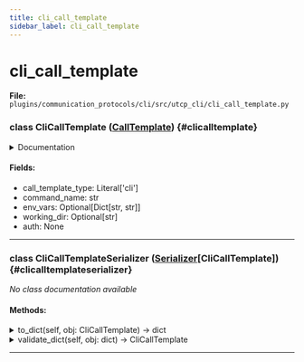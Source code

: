```yaml
---
title: cli_call_template
sidebar_label: cli_call_template
---
```


# cli_call_template

**File:** `plugins/communication_protocols/cli/src/utcp_cli/cli_call_template.py`

### class CliCallTemplate ([CallTemplate](./../../../../../core/utcp/data/call_template.md#calltemplate)) {#clicalltemplate}

<details>
<summary>Documentation</summary>

Call template configuration for Command Line Interface tools.

Enables execution of command-line tools and programs as UTCP providers.
Supports environment variable injection and custom working directories.


**Attributes**

- **`call_template_type`**: Always "cli" for CLI providers.
- **`command_name`**: The name or path of the command to execute.
- **`env_vars`**: Optional environment variables to set during command execution.
- **`working_dir`**: Optional custom working directory for command execution.
- **`auth`**: Always None - CLI providers don't support authentication.
</details>

#### Fields:

- call_template_type: Literal['cli']
- command_name: str
- env_vars: Optional[Dict[str, str]]
- working_dir: Optional[str]
- auth: None

---

### class CliCallTemplateSerializer ([Serializer](./../../../../../core/utcp/interfaces/serializer.md#serializer)[CliCallTemplate]) {#clicalltemplateserializer}

*No class documentation available*

#### Methods:

<details>
<summary>to_dict(self, obj: CliCallTemplate) -> dict</summary>

*No method documentation available*
</details>

<details>
<summary>validate_dict(self, obj: dict) -> CliCallTemplate</summary>

*No method documentation available*
</details>

---
